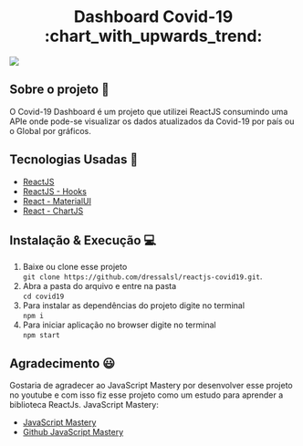 <h1 align="center">
    Dashboard Covid-19 :chart_with_upwards_trend:
</h1>

<img src="https://raw.githubusercontent.com/dressalsl/reactjs-covid19/master/src/assets/Screenshot%20from%202020-07-06%2019-37-10.png?token=ALY74OC43DTABZJ5YYVBSQC7AOUKW" align="center"></img>

## Sobre o projeto 🚀

O Covid-19 Dashboard é um projeto que utilizei ReactJS consumindo uma APIe onde pode-se visualizar os dados atualizados da Covid-19 por país ou o Global por gráficos.  


## Tecnologias Usadas :wrench:

- [ReactJS](https://pt-br.reactjs.org/)
- [ReactJS - Hooks](https://pt-br.reactjs.org/docs/hooks-intro.html)
- [React - MaterialUI](https://material-ui.com/pt/)
- [React - ChartJS](https://www.chartjs.org/docs/latest/)

## Instalação & Execução :computer:

1. Baixe ou clone esse projeto <br> `git clone https://github.com/dressalsl/reactjs-covid19.git`.
2. Abra a pasta do arquivo e entre na pasta <br>  `cd covid19`
3. Para instalar as dependências do projeto digite no terminal <br> `npm i`
4. Para iniciar aplicação no browser digite no terminal <br> `npm start`

## Agradecimento :smiley:

Gostaria de agradecer ao JavaScript Mastery por desenvolver esse projeto no youtube e com isso fiz esse projeto como um estudo para aprender a biblioteca ReactJs.
JavaScript Mastery:
- [JavaScript Mastery](https://www.youtube.com/watch?v=khJlrj3Y6Ls)
- [Github JavaScript Mastery](https://github.com/adrianhajdin/project_corona_tracker)
